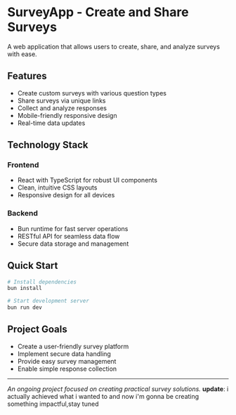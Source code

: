 # SurveyApp - Create and Share Surveys

A web application that allows users to create, share, and analyze surveys with ease.

## Features

- Create custom surveys with various question types
- Share surveys via unique links
- Collect and analyze responses
- Mobile-friendly responsive design
- Real-time data updates

## Technology Stack

### Frontend

- React with TypeScript for robust UI components
- Clean, intuitive CSS layouts
- Responsive design for all devices

### Backend

- Bun runtime for fast server operations
- RESTful API for seamless data flow
- Secure data storage and management

## Quick Start

```bash
# Install dependencies
bun install

# Start development server
bun run dev
```

## Project Goals

- Create a user-friendly survey platform
- Implement secure data handling
- Provide easy survey management
- Enable simple response collection

---
*An ongoing project focused on creating practical survey solutions.*
**update**: i actually achieved what i wanted to and now i'm gonna be creating something impactful,stay tuned
